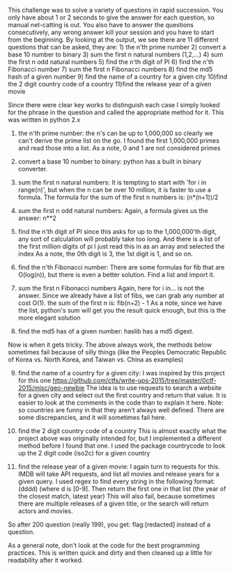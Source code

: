 This challenge was to solve a variety of questions in rapid succession.
You only have about 1 or 2 seconds to give the answer for each question, so manual net-catting is out.
You also have to answer the questions consecutively, any wrong answer kill your session and you have to start from the beginning.
By looking at the output, we see there are 11 different questions that can be asked, they are:
	1) the n'th prime number
	2) convert a base 10 number to binary
	3) sum the first n natural numbers (1,2,...)
	4) sum the first n odd natural numbers
	5) find the n'th digit of PI
	6) find the n'th Fibonacci number
	7) sum the first n Fibonacci numbers
	8) find the md5 hash of a given number
	9) find the name of a country for a given city
	10)find the 2 digit country code of a country
	11)find the release year of a given movie

Since there were clear key works to distinguish each case I simply looked for the phrase in the question and called the appropriate method for it.
This was written in python 2.x

1) the n'th prime number:
	the n's can be up to 1,000,000 so clearly we can't derive the prime list on the go.
	I found the first 1,000,000 primes and read those into a list.
	As a note, 0 and 1 are not considered primes

2) convert a base 10 number to binary:
	python has a built in binary converter.

3) sum the first n natural numbers:
	It is tempting to start with 'for i in range(n)', but when the n can be over 10 million, it is faster to use a formula.
	The formula for the sum of the first n numbers is: (n*(n+1))/2

4) sum the first n odd natural numbers:
	Again, a formula gives us the answer: n**2

5) find the n'th digit of PI
	since this asks for up to the 1,000,000'th digit, any sort of calculation will probably take too long. And there is a list of the first million digits of pi
	I just read this in as an array and selected the index
	As a note, the 0th digit is 3, the 1st digit is 1, and so on.

6) find the n'th Fibonacci number:
	There are some formulas for fib that are O(log(n)), but there is even a better solution. Find a list and import it.

7) sum the first n Fibonacci numbers
	Again, here for i in... is not the answer. Since we already have a list of fibs, we can grab any number at cost O(1).
	the sum of the first n is: fib(n+2) - 1 
		As a note, since we have the list, python's sum will get you the result quick enough, but this is the more elegant solution

8) find the md5 has of a given number:
	haslib has a md5 digest.

Now is when it gets tricky. The above always work, the methods below sometimes fail because of silly things
(like the Peoples Democratic Republic of Korea vs. North Korea, and Taiwan vs. China as examples)

9) find the name of a country for a given city:
	I was inspired by this project for this one https://github.com/ctfs/write-ups-2015/tree/master/0ctf-2015/misc/geo-newbie
	The idea is to use requests to search a website for a given city and select out the first country and return that value.
	It is easier to look at the comments in the code than to explain it here.
	Note: so countries are funny in that they aren't always well defined. There are some discrepancies, and it will sometimes fail here.

10) find the 2 digit country code of a country
	This is almost exactly what the project above was originally intended for, but I implemented a different method before I found that one.
	I used the package countrycode to look up the 2 digit code (iso2c) for a given country

11) find the release year of a given movie:
	I again turn to requests for this. IMDB will take API requests, and list all movies and release years for a given query.
	I used regex to find every string in the following format: (dddd) (where d is [0-9].
	Then return the first one in that list (the year of the closest match, latest year)
	This will also fail, because sometimes there are multiple releases of a given title, or the search will return actors and movies.

So after 200 question (really 199), you get:
flag:[redacted]
instead of a question.

As a general note, don't look at the code for the best programming practices.
This is written quick and dirty and then cleaned up a little for readability after it worked.
